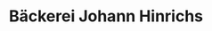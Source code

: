 ---
title: "Bäckerei Johann Hinrichs"
url: /neuharlingersiel/baeckerei-johann-hinrichs/
shop: Bäckerei
---